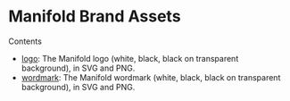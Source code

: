 # Manifold Brand Assets

Contents

- [logo](https://github.com/manifoldxyz/manifold-brand/tree/main/logo): The Manifold logo (white, black, black on transparent background), in SVG and PNG.
- [wordmark](https://github.com/manifoldxyz/manifold-brand/tree/main/wordmark): The Manifold wordmark (white, black, black on transparent background), in SVG and PNG. 
